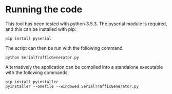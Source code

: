 # Running the code
This tool has been tested with python 3.5.3. The pyserial module is required, and this can be installed with pip:

    pip install pyserial

The script can then be run with the following command:

    python SerialTrafficGenerator.py

Alternatively the application can be compiled into a standalone executable with the following commands:

    pip install pyinstaller
    pyinstaller --onefile --windowed SerialTrafficGenerator.py
